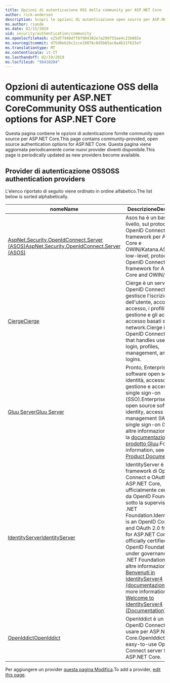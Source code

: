 ```yaml
---
title: Opzioni di autenticazione OSS della community per ASP.NET Core
author: rick-anderson
description: Scopri le opzioni di autenticazione open source per ASP.NET Core.
ms.author: riande
ms.date: 02/15/2019
uid: security/authentication/community
ms.openlocfilehash: e25df794bdff8f904382e7a299755ae4c23b892e
ms.sourcegitcommit: d75d8eb26c2cce19876c8d5b65ac8a4b21f625ef
ms.translationtype: MT
ms.contentlocale: it-IT
ms.lasthandoff: 02/19/2019
ms.locfileid: "56410284"
---
```

# <a name="community-oss-authentication-options-for-aspnet-core"></a><span data-ttu-id="305c2-103">Opzioni di autenticazione OSS della community per ASP.NET Core</span><span class="sxs-lookup"><span data-stu-id="305c2-103">Community OSS authentication options for ASP.NET Core</span></span>

<span data-ttu-id="305c2-104">Questa pagina contiene le opzioni di autenticazione fornite community open source per ASP.NET Core.</span><span class="sxs-lookup"><span data-stu-id="305c2-104">This page contains community-provided, open source authentication options for ASP.NET Core.</span></span> <span data-ttu-id="305c2-105">Questa pagina viene aggiornata periodicamente come nuovi provider diventi disponibile.</span><span class="sxs-lookup"><span data-stu-id="305c2-105">This page is periodically updated as new providers become available.</span></span>

## <a name="oss-authentication-providers"></a><span data-ttu-id="305c2-106">Provider di autenticazione OSS</span><span class="sxs-lookup"><span data-stu-id="305c2-106">OSS authentication providers</span></span>

<span data-ttu-id="305c2-107">L'elenco riportato di seguito viene ordinato in ordine alfabetico.</span><span class="sxs-lookup"><span data-stu-id="305c2-107">The list below is sorted alphabetically.</span></span>

| <span data-ttu-id="305c2-108">nome</span><span class="sxs-lookup"><span data-stu-id="305c2-108">Name</span></span> | <span data-ttu-id="305c2-109">Descrizione</span><span class="sxs-lookup"><span data-stu-id="305c2-109">Description</span></span> |
| ---- | ----------- |
| [<span data-ttu-id="305c2-110">AspNet.Security.OpenIdConnect.Server (ASOS)</span><span class="sxs-lookup"><span data-stu-id="305c2-110">AspNet.Security.OpenIdConnect.Server (ASOS)</span></span>](https://github.com/aspnet-contrib/AspNet.Security.OpenIdConnect.Server) | <span data-ttu-id="305c2-111">Asos ha è un basso livello, sul protocollo OpenID Connect server framework per ASP.NET Core e OWIN/Katana.</span><span class="sxs-lookup"><span data-stu-id="305c2-111">ASOS is a low-level, protocol-first OpenID Connect server framework for ASP.NET Core and OWIN/Katana.</span></span> |
| [<span data-ttu-id="305c2-112">Cierge</span><span class="sxs-lookup"><span data-stu-id="305c2-112">Cierge</span></span>](https://github.com/pwdless/Cierge) | <span data-ttu-id="305c2-113">Cierge è un server di OpenID Connect che gestisce l'iscrizione dell'utente, account di accesso, i profili, gestione e gli account di accesso basati su social network.</span><span class="sxs-lookup"><span data-stu-id="305c2-113">Cierge is an OpenID Connect server that handles user signup, login, profiles, management, and social logins.</span></span> |
| [<span data-ttu-id="305c2-114">Gluu Server</span><span class="sxs-lookup"><span data-stu-id="305c2-114">Gluu Server</span></span>](https://gluu.org/) | <span data-ttu-id="305c2-115">Pronto, Enterprise software open source per identità, accesso (IAM) di gestione e accesso single sign-on (SSO).</span><span class="sxs-lookup"><span data-stu-id="305c2-115">Enterprise ready, open source software for identity, access management (IAM), and single sign-on (SSO).</span></span> <span data-ttu-id="305c2-116">Per altre informazioni, vedere la [documentazione del prodotto Gluu](https://gluu.org/docs/).</span><span class="sxs-lookup"><span data-stu-id="305c2-116">For more information, see the [Gluu Product Documentation](https://gluu.org/docs/).</span></span> |
| [<span data-ttu-id="305c2-117">IdentityServer</span><span class="sxs-lookup"><span data-stu-id="305c2-117">IdentityServer</span></span>](https://identityserver.io/) | <span data-ttu-id="305c2-118">IdentityServer è un framework di OpenID Connect e OAuth 2.0 per ASP.NET Core, ufficialmente certificata da OpenID Foundation e sotto la supervisione di .NET Foundation.</span><span class="sxs-lookup"><span data-stu-id="305c2-118">IdentityServer is an OpenID Connect and OAuth 2.0 framework for ASP.NET Core, officially certified by the OpenID Foundation and under governance of the .NET Foundation.</span></span> <span data-ttu-id="305c2-119">Per altre informazioni, vedere [Benvenuti in IdentityServer4 (documentazione)](https://identityserver4.readthedocs.io/en/latest/).</span><span class="sxs-lookup"><span data-stu-id="305c2-119">For more information, see [Welcome to IdentityServer4 (Documentation)](https://identityserver4.readthedocs.io/en/latest/).</span></span> |
| [<span data-ttu-id="305c2-120">OpenIddict</span><span class="sxs-lookup"><span data-stu-id="305c2-120">OpenIddict</span></span>](https://github.com/openiddict/openiddict-core) | <span data-ttu-id="305c2-121">OpenIddict è un server di OpenID Connect facile da usare per ASP.NET Core.</span><span class="sxs-lookup"><span data-stu-id="305c2-121">OpenIddict is an easy-to-use OpenID Connect server for ASP.NET Core.</span></span> |

<span data-ttu-id="305c2-122">Per aggiungere un provider [questa pagina Modifica](https://github.com/login?return_to=https%3A%2F%2Fgithub.com%2Faspnet%2FDocs%2Fedit%2Fmaster%2Faspnetcore%2Fsecurity%2Fauthentication%2Fcommunity.md).</span><span class="sxs-lookup"><span data-stu-id="305c2-122">To add a provider, [edit this page](https://github.com/login?return_to=https%3A%2F%2Fgithub.com%2Faspnet%2FDocs%2Fedit%2Fmaster%2Faspnetcore%2Fsecurity%2Fauthentication%2Fcommunity.md).</span></span>

